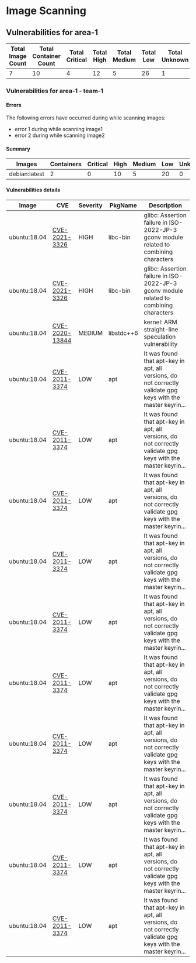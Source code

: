 # Image Scanning

## Vulnerabilities for area-1

| Total Image Count | Total Container Count | Total Critical| Total High | Total Medium | Total Low | Total Unknown |
|--------|----------|---------|------|--------|-----|-----|
| 7 | 10 | 4 | 12 | 5 | 26 | 1|

### Vulnerabilities for area-1 - team-1

#### Errors

The following errors have occurred during while scanning images:
- error 1 during while scanning image1
- error 2 during while scanning image2

#### Summary

| Images | Containers | Critical| High | Medium | Low | Unknown |
|--------|----------|---------|------|--------|-----|-----|
| debian:latest | 2 | 0 | 10 | 5 | 20 | 0|

#### Vulnerabilities details

| Image | CVE | Severity | PkgName | Description |
|-------|-----|----------|---------|-------------|
| ubuntu:18.04 | [CVE-2021-3326](https://nvd.nist.gov/vuln/detail/CVE-2021-3326) | HIGH | libc-bin | glibc: Assertion failure in ISO-2022-JP-3 gconv module related to combining characters |
| ubuntu:18.04 | [CVE-2021-3326](https://nvd.nist.gov/vuln/detail/CVE-2021-3326) | HIGH | libc-bin | glibc: Assertion failure in ISO-2022-JP-3 gconv module related to combining characters |
| ubuntu:18.04 | [CVE-2020-13844](https://nvd.nist.gov/vuln/detail/CVE-2020-13844) | MEDIUM | libstdc&#43;&#43;6 | kernel: ARM straight-line speculation vulnerability |
| ubuntu:18.04 | [CVE-2011-3374](https://nvd.nist.gov/vuln/detail/CVE-2011-3374) | LOW | apt | It was found that apt-key in apt, all versions, do not correctly validate gpg keys with the master keyrin... |
| ubuntu:18.04 | [CVE-2011-3374](https://nvd.nist.gov/vuln/detail/CVE-2011-3374) | LOW | apt | It was found that apt-key in apt, all versions, do not correctly validate gpg keys with the master keyrin... |
| ubuntu:18.04 | [CVE-2011-3374](https://nvd.nist.gov/vuln/detail/CVE-2011-3374) | LOW | apt | It was found that apt-key in apt, all versions, do not correctly validate gpg keys with the master keyrin... |
| ubuntu:18.04 | [CVE-2011-3374](https://nvd.nist.gov/vuln/detail/CVE-2011-3374) | LOW | apt | It was found that apt-key in apt, all versions, do not correctly validate gpg keys with the master keyrin... |
| ubuntu:18.04 | [CVE-2011-3374](https://nvd.nist.gov/vuln/detail/CVE-2011-3374) | LOW | apt | It was found that apt-key in apt, all versions, do not correctly validate gpg keys with the master keyrin... |
| ubuntu:18.04 | [CVE-2011-3374](https://nvd.nist.gov/vuln/detail/CVE-2011-3374) | LOW | apt | It was found that apt-key in apt, all versions, do not correctly validate gpg keys with the master keyrin... |
| ubuntu:18.04 | [CVE-2011-3374](https://nvd.nist.gov/vuln/detail/CVE-2011-3374) | LOW | apt | It was found that apt-key in apt, all versions, do not correctly validate gpg keys with the master keyrin... |
| ubuntu:18.04 | [CVE-2011-3374](https://nvd.nist.gov/vuln/detail/CVE-2011-3374) | LOW | apt | It was found that apt-key in apt, all versions, do not correctly validate gpg keys with the master keyrin... |
| ubuntu:18.04 | [CVE-2011-3374](https://nvd.nist.gov/vuln/detail/CVE-2011-3374) | LOW | apt | It was found that apt-key in apt, all versions, do not correctly validate gpg keys with the master keyrin... |
| ubuntu:18.04 | [CVE-2011-3374](https://nvd.nist.gov/vuln/detail/CVE-2011-3374) | LOW | apt | It was found that apt-key in apt, all versions, do not correctly validate gpg keys with the master keyrin... |
        
